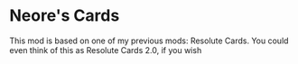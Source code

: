 # Neore's Cards

This mod is based on one of my previous mods: Resolute Cards. You could even think of this as Resolute Cards 2.0, if you wish

